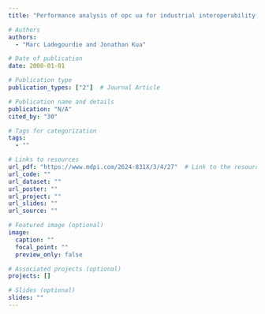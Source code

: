 ```yaml
---
title: "Performance analysis of opc ua for industrial interoperability towards industry 4.0"

# Authors
authors:
  - "Marc Ladegourdie and Jonathan Kua"

# Date of publication
date: 2000-01-01

# Publication type
publication_types: ["2"]  # Journal Article

# Publication name and details
publication: "N/A"
cited_by: "30"

# Tags for categorization
tags:
  - ""

# Links to resources
url_pdf: "https://www.mdpi.com/2624-831X/3/4/27"  # Link to the resource
url_code: ""
url_dataset: ""
url_poster: ""
url_project: ""
url_slides: ""
url_source: ""

# Featured image (optional)
image:
  caption: ""
  focal_point: ""
  preview_only: false

# Associated projects (optional)
projects: []

# Slides (optional)
slides: ""
---
```

